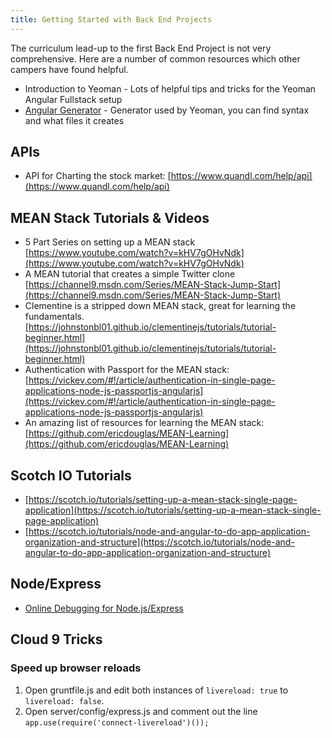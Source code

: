 ```yaml
---
title: Getting Started with Back End Projects
---
```

The curriculum lead-up to the first Back End Project is not very comprehensive. Here are a number of common resources which other campers have found helpful.

*   <a>Introduction to Yeoman</a> - Lots of helpful tips and tricks for the Yeoman Angular Fullstack setup
*   [Angular Generator](https://github.com/DaftMonk/generator-angular-fullstack#generators) - Generator used by Yeoman, you can find syntax and what files it creates

## APIs

*   API for Charting the stock market: [https://www.quandl.com/help/api](https://www.quandl.com/help/api)

## MEAN Stack Tutorials & Videos

*   5 Part Series on setting up a MEAN stack  
    [https://www.youtube.com/watch?v=kHV7gOHvNdk](https://www.youtube.com/watch?v=kHV7gOHvNdk)
*   A MEAN tutorial that creates a simple Twitter clone  
    [https://channel9.msdn.com/Series/MEAN-Stack-Jump-Start](https://channel9.msdn.com/Series/MEAN-Stack-Jump-Start)
*   Clementine is a stripped down MEAN stack, great for learning the fundamentals.  
    [https://johnstonbl01.github.io/clementinejs/tutorials/tutorial-beginner.html](https://johnstonbl01.github.io/clementinejs/tutorials/tutorial-beginner.html)
*   Authentication with Passport for the MEAN stack:  
    [https://vickev.com/#!/article/authentication-in-single-page-applications-node-js-passportjs-angularjs](https://vickev.com/#!/article/authentication-in-single-page-applications-node-js-passportjs-angularjs)
*   An amazing list of resources for learning the MEAN stack:  
    [https://github.com/ericdouglas/MEAN-Learning](https://github.com/ericdouglas/MEAN-Learning)

## Scotch IO Tutorials

*   [https://scotch.io/tutorials/setting-up-a-mean-stack-single-page-application](https://scotch.io/tutorials/setting-up-a-mean-stack-single-page-application)
*   [https://scotch.io/tutorials/node-and-angular-to-do-app-application-organization-and-structure](https://scotch.io/tutorials/node-and-angular-to-do-app-application-organization-and-structure)

## Node/Express

*   [Online Debugging for Node.js/Express](http://stackoverflow.com/a/16512303/1420506)

## Cloud 9 Tricks

### Speed up browser reloads

1.  Open gruntfile.js and edit both instances of `livereload: true` to `livereload: false`.
2.  Open server/config/express.js and comment out the line `app.use(require('connect-livereload')());`